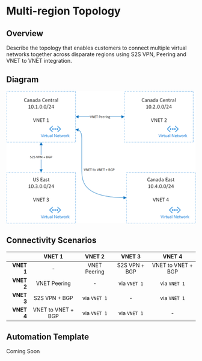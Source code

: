 # Multi-region Topology

## Overview
Describe the topology that enables customers to connect multiple virtual networks together across disparate regions using S2S VPN, Peering and VNET to VNET integration.

## Diagram

![Topology](images/multi-region-topology.png "Topology")

## Connectivity Scenarios

|    | VNET 1 | VNET 2 | VNET 3 | VNET 4 |
| ---:|:-----:|:------:|:------:|:------:|
| **VNET 1** | -|VNET Peering|S2S VPN + BGP| VNET to VNET + BGP|
| **VNET 2** |VNET Peering|- |via `VNET 1`|via `VNET 1`|
| **VNET 3** |S2S VPN + BGP|via `VNET 1`|-|via `VNET 1`|
| **VNET 4** |VNET to VNET + BGP|via `VNET 1`|via `VNET 1`|-|


## Automation Template

Coming Soon
